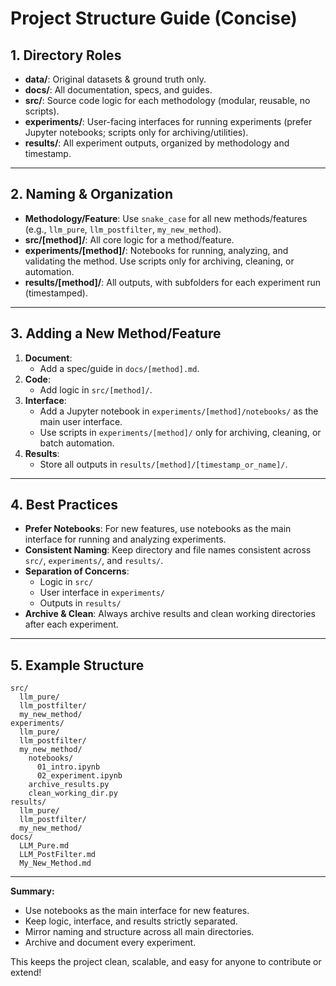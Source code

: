 # Project Structure Guide (Concise)

## 1. Directory Roles

- **data/**: Original datasets & ground truth only.
- **docs/**: All documentation, specs, and guides.
- **src/**: Source code logic for each methodology (modular, reusable, no scripts).
- **experiments/**: User-facing interfaces for running experiments (prefer Jupyter notebooks; scripts only for archiving/utilities).
- **results/**: All experiment outputs, organized by methodology and timestamp.

---

## 2. Naming & Organization

- **Methodology/Feature**: Use `snake_case` for all new methods/features (e.g., `llm_pure`, `llm_postfilter`, `my_new_method`).
- **src/[method]/**: All core logic for a method/feature.
- **experiments/[method]/**: Notebooks for running, analyzing, and validating the method. Use scripts only for archiving, cleaning, or automation.
- **results/[method]/**: All outputs, with subfolders for each experiment run (timestamped).

---

## 3. Adding a New Method/Feature

1. **Document**:
   - Add a spec/guide in `docs/[method].md`.
2. **Code**:
   - Add logic in `src/[method]/`.
3. **Interface**:
   - Add a Jupyter notebook in `experiments/[method]/notebooks/` as the main user interface.
   - Use scripts in `experiments/[method]/` only for archiving, cleaning, or batch automation.
4. **Results**:
   - Store all outputs in `results/[method]/[timestamp_or_name]/`.

---

## 4. Best Practices

- **Prefer Notebooks**: For new features, use notebooks as the main interface for running and analyzing experiments.
- **Consistent Naming**: Keep directory and file names consistent across `src/`, `experiments/`, and `results/`.
- **Separation of Concerns**:
  - Logic in `src/`
  - User interface in `experiments/`
  - Outputs in `results/`
- **Archive & Clean**: Always archive results and clean working directories after each experiment.

---

## 5. Example Structure

```
src/
  llm_pure/
  llm_postfilter/
  my_new_method/
experiments/
  llm_pure/
  llm_postfilter/
  my_new_method/
    notebooks/
      01_intro.ipynb
      02_experiment.ipynb
    archive_results.py
    clean_working_dir.py
results/
  llm_pure/
  llm_postfilter/
  my_new_method/
docs/
  LLM_Pure.md
  LLM_PostFilter.md
  My_New_Method.md
```

---

**Summary:**

- Use notebooks as the main interface for new features.
- Keep logic, interface, and results strictly separated.
- Mirror naming and structure across all main directories.
- Archive and document every experiment.

This keeps the project clean, scalable, and easy for anyone to contribute or extend!
